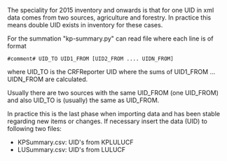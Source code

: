 The speciality for 2015 inventory and onwards 
is that for one UID in xml data comes from two sources, 
agriculture and  forestry. In practice this means 
double UID exists in inventory for these cases.

For the summation "kp-summary.py" can read file where
each line is of format

    #comment# UID_TO UID1_FROM [UID2_FROM .... UIDN_FROM]

where UID_TO is the CRFReporter UID where the sums of 
UID1_FROM ... UIDN_FROM are calculated. 

Usually there are two sources with the same UID_FROM (one UID_FROM) 
and also UID_TO is (usually) the same as UID_FROM.

In practice this is the last phase when importing data
and has been stable regarding new items or changes. If necessary
insert the data (UID) to following two files:
    
+ KPSummary.csv: UID's from KPLULUCF 
+ LUSummary.csv: UID's from LULUCF

